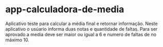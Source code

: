 # app-calculadora-de-media
Aplicativo teste para calcular a média final e retornar informação.
Neste aplicativo o  usúario informa duas notas e quantidade de faltas. 
Para ser aprovado a media deve ser maior ou igual a 6 e numero de faltas de no máximo 10.
